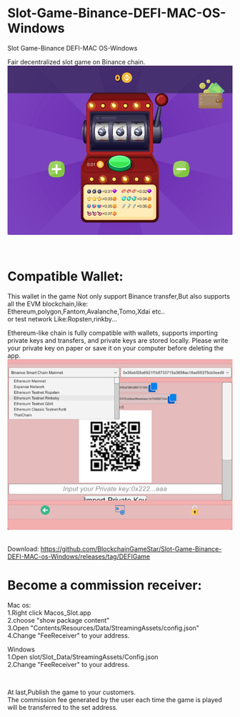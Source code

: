 # Slot-Game-Binance-DEFI-MAC-OS-Windows
Slot Game-Binance DEFI-MAC OS-Windows

Fair decentralized slot game on Binance chain.<br>
<img src="https://raw.githubusercontent.com/BlockchainGameStar/Slot-Game-Binance-DEFI-MAC-os-Windows/main/1.png" alt="Defi game" style="max-width: 100%;"><br><br><br>

# Compatible Wallet:
This wallet in the game Not only support Binance transfer,But also supports all the EVM blockchain,like:<br>
Ethereum,polygon,Fantom,Avalanche,Tomo,Xdai etc..<br>
or test network Like:Ropsten,rinkby...<br>

Ethereum-like chain is fully compatible with wallets, supports importing private keys and transfers, and private keys are stored locally. Please write your private key on paper or save it on your computer before deleting the app.<br>
<img src="https://raw.githubusercontent.com/BlockchainGameStar/Slot-Game-Binance-DEFI-MAC-os-Windows/main/2.png" alt="Binance defi game" style="max-width: 100%;"><br><br>

Download:
https://github.com/BlockchainGameStar/Slot-Game-Binance-DEFI-MAC-os-Windows/releases/tag/DEFIGame



# Become  a commission receiver:
Mac os:<br>
1.Right click Macos_Slot.app<br>
2.choose "show package content"<br>
3.Open  "Contents/Resources/Data/StreamingAssets/config.json"<br>
4.Change "FeeReceiver" to your address.<br>

Windows<br>
1.Open  slot/Slot_Data/StreamingAssets/Config.json<br>
2.Change "FeeReceiver" to your address.<br>

<br>

At last,Publish the game to your customers.<br>
The commission fee generated by the user each time the game is played will be transferred to the set address.
